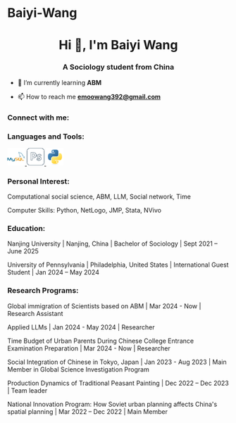 
# Baiyi-Wang

<h1 align="center">Hi 👋, I'm Baiyi Wang</h1>
<h3 align="center">A Sociology student from China</h3>

- 🌱 I’m currently learning **ABM**

- 📫 How to reach me **emoowang392@gmail.com**

<h3 align="left">Connect with me:</h3>
<p align="left">
</p>

<h3 align="left">Languages and Tools:</h3>
<p align="left"> <a href="https://www.mysql.com/" target="_blank" rel="noreferrer"> <img src="https://raw.githubusercontent.com/devicons/devicon/master/icons/mysql/mysql-original-wordmark.svg" alt="mysql" width="40" height="40"/> </a> <a href="https://www.photoshop.com/en" target="_blank" rel="noreferrer"> <img src="https://raw.githubusercontent.com/devicons/devicon/master/icons/photoshop/photoshop-line.svg" alt="photoshop" width="40" height="40"/> </a> <a href="https://www.python.org" target="_blank" rel="noreferrer"> <img src="https://raw.githubusercontent.com/devicons/devicon/master/icons/python/python-original.svg" alt="python" width="40" height="40"/> </a> </p>

### Personal Interest: 
Computational social science, ABM, LLM, Social network, Time

Computer Skills: Python, NetLogo, JMP, Stata, NVivo

### Education:
Nanjing University |	Nanjing, China   |   Bachelor of Sociology	  | Sept 2021 – June 2025

University of Pennsylvania |	Philadelphia, United States   |   International Guest Student  |  Jan 2024 – May 2024

### Research Programs:
Global immigration of Scientists based on ABM       | Mar 2024 - Now      |  Research Assistant

Applied LLMs  | Jan 2024 - May 2024 | Researcher

Time Budget of Urban Parents During Chinese College Entrance Examination Preparation   |  Mar 2024 - Now |  Researcher

Social Integration of Chinese in Tokyo, Japan    | Jan 2023 - Aug 2023   |  Main Member in Global Science Investigation Program

Production Dynamics of Traditional Peasant Painting    |     Dec 2022 – Dec 2023    |   Team leader

National Innovation Program: How Soviet urban planning affects China's spatial planning |  Mar 2022 – Dec 2022   | Main Member 
